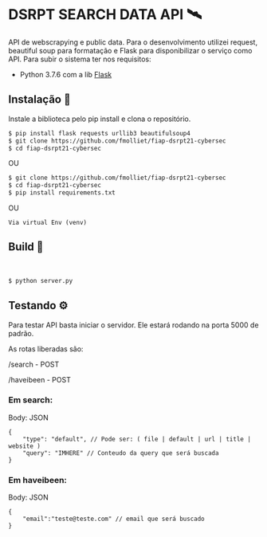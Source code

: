 # DSRPT SEARCH DATA API 🛰

API de webscrapying e public data. Para o desenvolvimento utilizei request, beautiful soup para formatação e Flask para disponibilizar o serviço como API. Para subir o sistema ter nos requisitos:

  - Python 3.7.6 com a lib [Flask](https://flask.palletsprojects.com/en/1.1.x/)

## Instalação 🐍

Instale a biblioteca pelo pip install e clona o repositório.

```sh
$ pip install flask requests urllib3 beautifulsoup4
$ git clone https://github.com/fmolliet/fiap-dsrpt21-cybersec
$ cd fiap-dsrpt21-cybersec
```

OU


```sh
$ git clone https://github.com/fmolliet/fiap-dsrpt21-cybersec
$ cd fiap-dsrpt21-cybersec
$ pip install requirements.txt 
```

OU 

```Via virtual Env (venv)```

## Build 🐳
<br />

```sh
$ python server.py
```

## Testando ⚙

Para testar API basta iniciar o servidor. Ele estará rodando na porta 5000 de padrão.

As rotas liberadas são:

/search    - POST 

/haveibeen - POST 

### Em search:

Body: JSON
```
{
	"type": "default", // Pode ser: ( file | default | url | title | website )
	"query": "IMHERE" // Conteudo da query que será buscada
}
```

### Em haveibeen:

Body: JSON
```
{
	"email":"teste@teste.com" // email que será buscado
}
```
